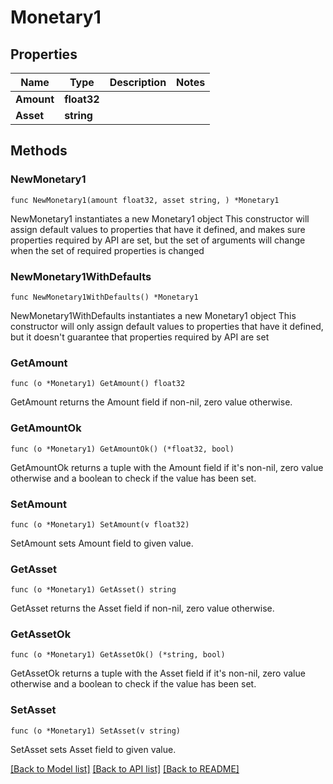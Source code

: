 # Monetary1

## Properties

Name | Type | Description | Notes
------------ | ------------- | ------------- | -------------
**Amount** | **float32** |  | 
**Asset** | **string** |  | 

## Methods

### NewMonetary1

`func NewMonetary1(amount float32, asset string, ) *Monetary1`

NewMonetary1 instantiates a new Monetary1 object
This constructor will assign default values to properties that have it defined,
and makes sure properties required by API are set, but the set of arguments
will change when the set of required properties is changed

### NewMonetary1WithDefaults

`func NewMonetary1WithDefaults() *Monetary1`

NewMonetary1WithDefaults instantiates a new Monetary1 object
This constructor will only assign default values to properties that have it defined,
but it doesn't guarantee that properties required by API are set

### GetAmount

`func (o *Monetary1) GetAmount() float32`

GetAmount returns the Amount field if non-nil, zero value otherwise.

### GetAmountOk

`func (o *Monetary1) GetAmountOk() (*float32, bool)`

GetAmountOk returns a tuple with the Amount field if it's non-nil, zero value otherwise
and a boolean to check if the value has been set.

### SetAmount

`func (o *Monetary1) SetAmount(v float32)`

SetAmount sets Amount field to given value.


### GetAsset

`func (o *Monetary1) GetAsset() string`

GetAsset returns the Asset field if non-nil, zero value otherwise.

### GetAssetOk

`func (o *Monetary1) GetAssetOk() (*string, bool)`

GetAssetOk returns a tuple with the Asset field if it's non-nil, zero value otherwise
and a boolean to check if the value has been set.

### SetAsset

`func (o *Monetary1) SetAsset(v string)`

SetAsset sets Asset field to given value.



[[Back to Model list]](../README.md#documentation-for-models) [[Back to API list]](../README.md#documentation-for-api-endpoints) [[Back to README]](../README.md)


